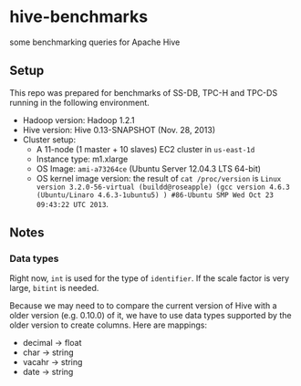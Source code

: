 # hive-benchmarks

some benchmarking queries for Apache Hive

## Setup
This repo was prepared for benchmarks of SS-DB, TPC-H and TPC-DS running in the following environment.

* Hadoop version: Hadoop 1.2.1
* Hive version: Hive 0.13-SNAPSHOT (Nov. 28, 2013)
* Cluster setup:
	* A 11-node (1 master + 10 slaves) EC2 cluster in `us-east-1d`
	* Instance type: m1.xlarge
	* OS Image: `ami-a73264ce` (Ubuntu Server 12.04.3 LTS 64-bit)
	* OS kernel image version: the result of `cat /proc/version` is `Linux version 3.2.0-56-virtual (buildd@roseapple) (gcc version 4.6.3 (Ubuntu/Linaro 4.6.3-1ubuntu5) ) #86-Ubuntu SMP Wed Oct 23 09:43:22 UTC 2013`.

## Notes
### Data types
Right now, `int` is used for the type of `identifier`. If the scale factor is very large, `bitint` is needed.

Because we may need to to compare the current version of Hive with a older version (e.g. 0.10.0) of it,
we have to use data types supported by the older version to create columns. Here are mappings:

* decimal    -> float
* char       -> string
* vacahr     -> string
* date       -> string
